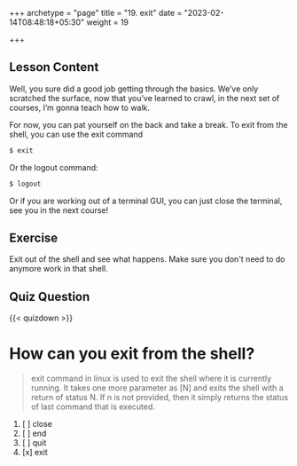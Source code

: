 +++
archetype = "page"
title = "19. exit"
date = "2023-02-14T08:48:18+05:30"
weight = 19

+++

## Lesson Content

Well, you sure did a good job getting through the basics. We’ve only scratched the surface, now that you’ve learned to crawl, in the next set of courses, I’m gonna teach how to walk. 

For now, you can pat yourself on the back and take a break. To exit from the shell, you can use the exit command

```bash
$ exit
```

Or the logout command:

```bash
$ logout
```

Or if you are working out of a terminal GUI, you can just close the terminal, see you in the next course!

## Exercise

Exit out of the shell and see what happens. Make sure you don't need to do anymore work in that shell.

## Quiz Question

{{< quizdown >}}

# How can you exit from the shell?

> exit command in linux is used to exit the shell where it is currently running. It takes one more parameter as [N] and exits the shell with a return of status N. If n is not provided, then it simply returns the status of last command that is executed.

1. [ ] close
2. [ ] end
3. [ ] quit
4. [x] exit
